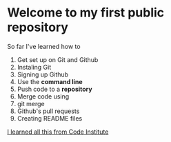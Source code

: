 # Welcome to my first public repository

So far I've learned how to
1. Get set up on Git and Github
  1. Instaling Git
  2. Signing up Github
2. Use the **command line**
3. Push code to a **repository**
4. Merge code using
  1. git merge
  2. Github's pull requests
5. Creating README files

[I learned all this from Code Institute](http://codeinstitute.net)